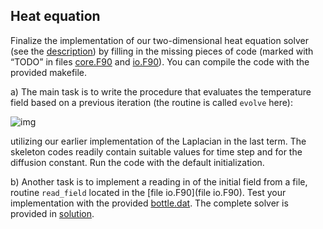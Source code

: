 ## Heat equation
Finalize the implementation of our two-dimensional heat equation solver
(see the [description](heat-equation.md)) by filling in the missing pieces of 
code (marked with “TODO” in files [core.F90](core.F90) and [io.F90](io.F90)).
You can compile the code with the provided makefile.

a) The main task is to write the procedure that evaluates the temperature field
based on a previous iteration (the routine is called `evolve` here):

<!-- Equation
u^{m+1}(i,j) = u^m(i,j) + \Delta t \alpha \nabla^2 u^m(i,j)
-->
![img](http://quicklatex.com/cache3/9e/ql_9eb7ce5f3d5eccd6cfc1ff5638bf199e_l3.png)

utilizing our earlier implementation of the Laplacian in the last term.
The skeleton codes readily contain suitable values for time step and for 
the diffusion constant. Run the code with the default initialization.

b) Another task is to implement a reading in of the initial field from a file, 
routine `read_field` located in the [file io.F90](file io.F90). Test your 
implementation with the provided [bottle.dat](bottle.dat).
The complete solver is provided in [solution](solution).

